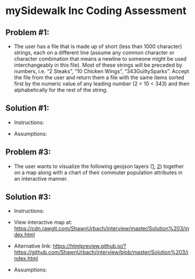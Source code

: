# mySidewalk Inc Coding Assessment




## Problem #1:
* The user has a file that is made up of short (less than 1000 character) strings, each on a different line (assume any common character or character combination that means a newline to someone might be used interchangeably in this file). Most of these strings will be preceded by numbers, i.e. “2 Steaks”, “10 Chicken Wings”, “343GuiltySparks”. Accept the file from the user and return them a file with the same items sorted first by the numeric value of any leading number (2 < 10 < 343) and then alphabetically for the rest of the string.

## Solution #1:
* Instructions:

* Assumptions:

## Problem #3:
* The user wants to visualize the following geojson layers ([1](https://github.com/mysidewalk/interview/blob/master/assets/kc-neighborhoods.json), [2](https://github.com/mysidewalk/interview/blob/master/assets/kc-tracts.json)) together on a map along with a chart of their commuter population attributes in an interactive manner.

## Solution #3:
* Instructions:
* View interactive map at: https://cdn.rawgit.com/ShawnUrbach/interview/master/Solution%203/index.html 
* Alternative link: https://htmlpreview.github.io/?https://github.com/ShawnUrbach/interview/blob/master/Solution%203/index.html

* Assumptions:
